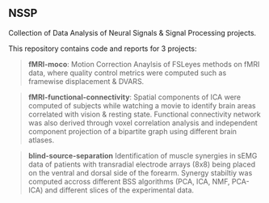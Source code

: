 ## NSSP
Collection of Data Analysis of Neural Signals &amp; Signal Processing projects.

This repository contains code and reports for 3 projects:


> **fMRI-moco**: Motion Correction Anaylsis of FSLeyes methods on fMRI data, where quality control metrics were computed such as framewise displacement & DVARS. 


> **fMRI-functional-connectivity**: Spatial components of ICA were computed of subjects while watching a movie to identify brain areas correlated with vision & resting state. Functional connectivity network was also derived through voxel correlation analysis and independent component projection of a bipartite graph using different brain atlases.


> **blind-source-separation** Identification of muscle synergies in sEMG data of patients with transradial electrode arrays (8x8) being placed on the ventral and dorsal side of the forearm. Synergy stabiltiy was computed accross different BSS algorithms (PCA, ICA, NMF, PCA-ICA) and different slices of the experimental data. 
